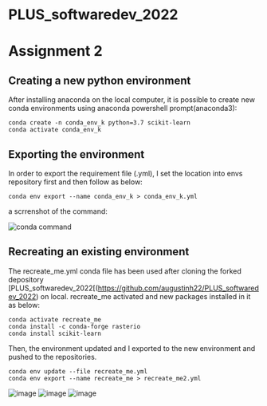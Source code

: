 # PLUS_softwaredev_2022
# Assignment 2
## Creating a new python environment
After installing anaconda on the local computer, it is possible to create new conda environments using anaconda powershell prompt(anaconda3):
```
conda create -n conda_env_k python=3.7 scikit-learn
conda activate conda_env_k

```
## Exporting the environment
In order to export the requirement file (.yml), I set the location into envs repository first and then follow as below:
```
conda env export --name conda_env_k > conda_env_k.yml
```
a scrrenshot of the command:

![conda command](https://user-images.githubusercontent.com/98283630/165188718-99125824-722b-4400-995f-1c3505862c60.JPG)
 ## Recreating an existing environment
 The recreate_me.yml conda file has been used after cloning the forked depository [PLUS_softwaredev_2022[(https://github.com/augustinh22/PLUS_softwaredev_2022) on local. recreate_me activated and new packages installed in it as below:
 ```
 conda activate recreate_me
 conda install -c conda-forge rasterio
 conda install scikit-learn
  ```
 Then, the environment updated and I exported to the new environment and pushed to the repositories.
  ```
 conda env update --file recreate_me.yml
 conda env export --name recreate_me > recreate_me2.yml
  ```
 ![image](https://user-images.githubusercontent.com/98283630/166112354-b8e32144-e4ca-45a1-8665-50ef52071ea9.png)
![image](https://user-images.githubusercontent.com/98283630/166112372-dc201cb6-9890-493b-a229-ec3f6a45424e.png)
![image](https://user-images.githubusercontent.com/98283630/166112385-47975ad3-5d4d-46fc-ac8b-176f13affbd9.png)
